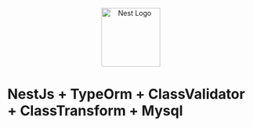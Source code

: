 <p align="center">
  <img src="https://nestjs.com/img/logo-small.svg" width="120" alt="Nest Logo" />
</p>

# NestJs + TypeOrm + ClassValidator + ClassTransform + Mysql
